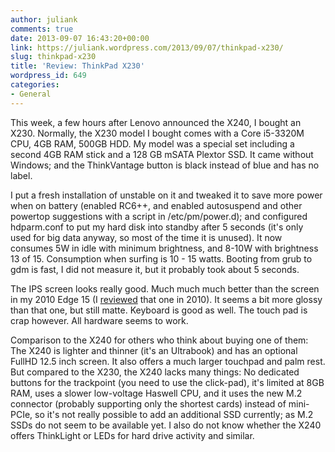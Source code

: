 ```yaml
---
author: juliank
comments: true
date: 2013-09-07 16:43:20+00:00
link: https://juliank.wordpress.com/2013/09/07/thinkpad-x230/
slug: thinkpad-x230
title: 'Review: ThinkPad X230'
wordpress_id: 649
categories:
- General
---
```


This week, a few hours after Lenovo announced the X240, I bought an X230. Normally, the X230 model I bought comes with a Core i5-3320M CPU, 4GB RAM, 500GB HDD. My model was a special set including a second 4GB RAM stick and a 128 GB mSATA Plextor SSD. It came without Windows; and the ThinkVantage button is black instead of blue and has no label.

I put a fresh installation of unstable on it and tweaked it to save more power when on battery (enabled RC6++, and enabled autosuspend and other powertop suggestions with a script in /etc/pm/power.d); and configured hdparm.conf to put my hard disk into standby after 5 seconds (it's only used for big data anyway, so most of the time it is unused). It now consumes 5W in idle with minimum brightness, and 8-10W with brightness 13 of 15. Consumption when surfing is 10 - 15 watts. Booting from grub to gdm is fast, I did not measure it, but it probably took about 5 seconds.

The IPS screen looks really good. Much much much better than the screen in my 2010 Edge 15 (I [reviewed](http://juliank.wordpress.com/2010/07/05/review-lenovo-thinkpad-edge-15/) that one in 2010). It seems a bit more glossy than that one, but still matte. Keyboard is good as well. The touch pad is crap however. All hardware seems to work.

Comparison to the X240 for others who think about buying one of them: The X240 is lighter and thinner (it's an Ultrabook) and has an optional FullHD 12.5 inch screen. It also offers a much larger touchpad and palm rest. But compared to the X230, the X240 lacks many things: No dedicated buttons for the trackpoint (you need to use the click-pad), it's limited at 8GB RAM, uses a slower low-voltage Haswell CPU, and it uses the new M.2 connector (probably supporting only the shortest cards) instead of mini-PCIe, so it's not really possible to add an additional SSD currently; as M.2 SSDs do not seem to be available yet. I also do not know whether the X240 offers ThinkLight or LEDs for hard drive activity and similar.

